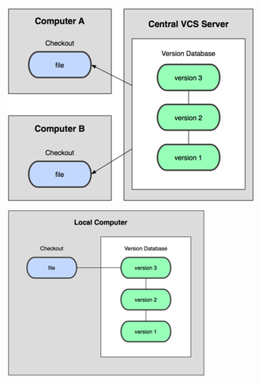 ![image-20240715112728616](./测试图片.assets/image-20240715112728616.png)



![image-20240715112728615](./测试图片/image-20240715112728615.png)





